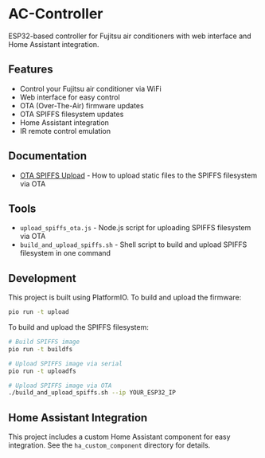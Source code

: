 # AC-Controller

ESP32-based controller for Fujitsu air conditioners with web interface and Home Assistant integration.

## Features

- Control your Fujitsu air conditioner via WiFi
- Web interface for easy control
- OTA (Over-The-Air) firmware updates
- OTA SPIFFS filesystem updates
- Home Assistant integration
- IR remote control emulation

## Documentation

- [OTA SPIFFS Upload](README_OTA_SPIFFS.md) - How to upload static files to the SPIFFS filesystem via OTA

## Tools

- `upload_spiffs_ota.js` - Node.js script for uploading SPIFFS filesystem via OTA
- `build_and_upload_spiffs.sh` - Shell script to build and upload SPIFFS filesystem in one command

## Development

This project is built using PlatformIO. To build and upload the firmware:

```bash
pio run -t upload
```

To build and upload the SPIFFS filesystem:

```bash
# Build SPIFFS image
pio run -t buildfs

# Upload SPIFFS image via serial
pio run -t uploadfs

# Upload SPIFFS image via OTA
./build_and_upload_spiffs.sh --ip YOUR_ESP32_IP
```

## Home Assistant Integration

This project includes a custom Home Assistant component for easy integration. See the `ha_custom_component` directory for details.
